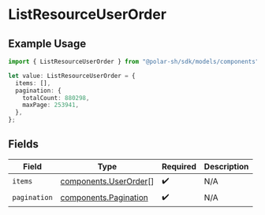 # ListResourceUserOrder

## Example Usage

```typescript
import { ListResourceUserOrder } from "@polar-sh/sdk/models/components";

let value: ListResourceUserOrder = {
  items: [],
  pagination: {
    totalCount: 880298,
    maxPage: 253941,
  },
};
```

## Fields

| Field                                                          | Type                                                           | Required                                                       | Description                                                    |
| -------------------------------------------------------------- | -------------------------------------------------------------- | -------------------------------------------------------------- | -------------------------------------------------------------- |
| `items`                                                        | [components.UserOrder](../../models/components/userorder.md)[] | :heavy_check_mark:                                             | N/A                                                            |
| `pagination`                                                   | [components.Pagination](../../models/components/pagination.md) | :heavy_check_mark:                                             | N/A                                                            |